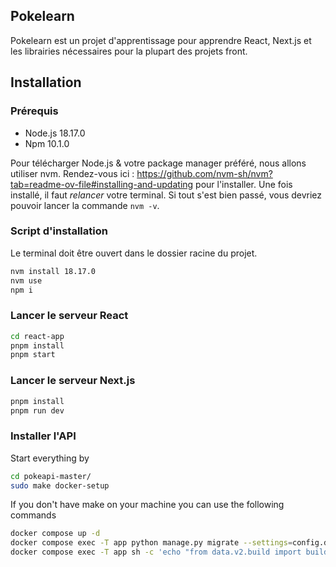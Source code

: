## Pokelearn

Pokelearn est un projet d'apprentissage pour apprendre React, Next.js et les librairies nécessaires pour la plupart des projets front.

## Installation

### Prérequis

- Node.js 18.17.0
- Npm 10.1.0

Pour télécharger Node.js & votre package manager préféré, nous allons utiliser nvm.
Rendez-vous ici : https://github.com/nvm-sh/nvm?tab=readme-ov-file#installing-and-updating pour l'installer.
Une fois installé, il faut *relancer* votre terminal. Si tout s'est bien passé, vous devriez pouvoir lancer la commande `nvm -v`.

### Script d'installation

Le terminal doit être ouvert dans le dossier racine du projet.

```bash
nvm install 18.17.0
nvm use
npm i
```

### Lancer le serveur React

```bash
cd react-app
pnpm install
pnpm start
```

### Lancer le serveur Next.js

```bash
pnpm install
pnpm run dev
```

### Installer l'API

Start everything by

```bash
cd pokeapi-master/
sudo make docker-setup
```

If you don't have make on your machine you can use the following commands

```bash
docker compose up -d
docker compose exec -T app python manage.py migrate --settings=config.docker-compose
docker compose exec -T app sh -c 'echo "from data.v2.build import build_all; build_all()" | python manage.py shell --settings=config.docker-compose'
```
